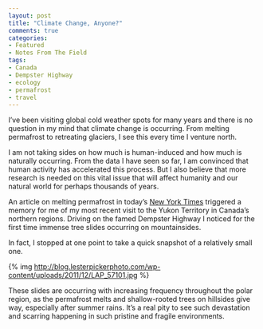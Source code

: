 ```yaml
---
layout: post
title: "Climate Change, Anyone?"
comments: true
categories:
- Featured
- Notes From The Field
tags:
- Canada
- Dempster Highway
- ecology
- permafrost
- travel
---
```

I’ve been visiting global cold weather spots for many years and there is no question in my mind that climate change is occurring. From melting permafrost to retreating glaciers, I see this every time I venture north.

I am not taking sides on how much is human-induced and how much is naturally occurring. From the data I have seen so far, I am convinced that human activity has accelerated this process. But I also believe that more research is needed on this vital issue that will affect humanity and our natural world for perhaps thousands of years.

An article on melting permafrost in today’s <a href="http://www.nytimes.com/2011/12/17/science/earth/warming-arctic-permafrost-fuels-climate-change-worries.html?_r=1&amp;hp">New York Times</a> triggered a memory for me of my most recent visit to the Yukon Territory in Canada’s northern regions. Driving on the famed Dempster Highway I noticed for the first time immense tree slides occurring on mountainsides.

In fact, I stopped at one point to take a quick snapshot of a relatively small one.

{% img http://blog.lesterpickerphoto.com/wp-content/uploads/2011/12/LAP_57101.jpg %}

These slides are occurring with increasing frequency throughout the polar region, as the permafrost melts and shallow-rooted trees on hillsides give way, especially after summer rains. It’s a real pity to see such devastation and scarring happening in such pristine and fragile environments.